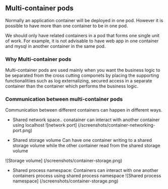 ## Multi-container pods
Normally an application container will be deployed in one pod. However it is possible to have more than one container to be in one pod.

We should only have related containers in a pod that forms one single unit of work. For example, it is not advisable to have web app in one container and mysql in another container in the same pod.

### Why Multi-container pods
Multi-container pods are used mainly when you want the business logic to be separated from the cross cutting componets by placing the supporting functionalitiies such as log externalizing, secured access in a separate container than the container which performs the business logic. 

### Communication between multi-container pods

Communication between different containers can happen in different ways. 



* Shared network space.. conatainer can interact with another container using localhost 
![network port]
(/screenshots/container-networking-port.png)

* Shared storage volume
Can have one container writing to a shared storage
volume while the other container read from the 
shared storage volume 

![Storage volume]
(/screenshots/container-storage.png)

* Shared process namespace: Containers can interact with one another containers process using shared process namespace
![Shared process namespace]
(/screenshots/container-storage.png)


